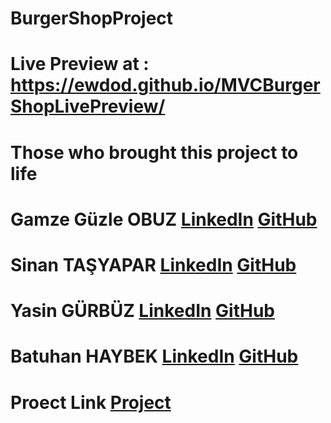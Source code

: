 # BurgerShopProject
# Live Preview at : https://ewdod.github.io/MVCBurgerShopLivePreview/

# Those who brought this project to life
  # Gamze Güzle OBUZ [LinkedIn](https://www.linkedin.com/in/gamze-guzle/) [GitHub](https://github.com/gamzeguzleobuz )
  # Sinan TAŞYAPAR [LinkedIn](https://www.linkedin.com/in/sinantsypr/) [GitHub](https://github.com/SinanTsypr)
  # Yasin GÜRBÜZ [LinkedIn](https://www.linkedin.com/in/yasin-gurbuz-27739115b/ ) [GitHub](https://github.com/gurbuzysn )
  # Batuhan HAYBEK [LinkedIn](https://www.linkedin.com/in/batuhan-haybek/ ) [GitHub](https://github.com/Ewdod )
# Proect Link [Project](https://github.com/Ewdod/BurgerShopProject )
